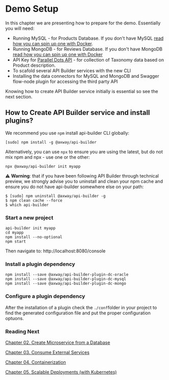 # Demo Setup

In this chapter we are presenting how to prepare for the demo.
Essentially you will need:

* Running MySQL - for Products Database. If you don't have MySQL [read how you can spin up one with Docker](../projects/mysql).
* Running MongoDB - for Reviews Database. If you don't have MongoDB [read how you can spin up one with Docker](../projects/mongodb)
* API Key for [Parallel Dots API](http://paralleldots.com) - for collection of Taxonomy data based on Product description.
* To scafold several API Builder services with the new CLI
* Installing the data connectors for MySQL and MongoDB and Swagger flow-node plugin for accessing the third party API

Knowing how to create API Builder service initially is essential so see the next section.

## How to Create API Builder service and install plugins?

We recommend you use `npm` install api-builder CLI globally:

```
[sudo] npm install -g @axway/api-builder
```

Alternatively, you can use `npx` to ensure you are using the latest, but do not mix npm and npx - use one or the other:

```
npx @axway/api-builder init myapp
```

:warning: **Warning**: that if you have been following API Builder through technical preview, we strongly advise you to uninstall and clean your npm cache and ensure you do not have api-builder somewhere else on your path:
```
$ [sudo] npm uninstall @axway/api-builder -g
$ npm clean cache --force
$ which api-builder
```

### Start a new project

```
api-builder init myapp
cd myapp
npm install --no-optional
npm start
```

Then navigate to: http://localhost:8080/console

### Install a plugin dependency

```
npm install --save @axway/api-builder-plugin-dc-oracle
npm install --save @axway/api-builder-plugin-dc-mysql
npm install --save @axway/api-builder-plugin-dc-mongo
```

### Configure a plugin dependency

After the installation of a plugin check the `./conf`folder in your project to find the generated configuration file and put the proper configuration optuons.

### Reading Next

[Chapter 02. Create Microservice from a Database](../02_microservice_from_db)

[Chapter 03. Consume External Services](../03_external_services)

[Chapter 04. Containerization](../04_containerization)

[Chapter 05. Scalable Deployments (with Kubernetes)](../05_kubernetes)